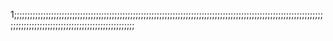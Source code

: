 1;;;;;;;;;;;;;;;;;;;;;;;;;;;;;;;;;;;;;;;;;;;;;;;;;;;;;;;;;;;;;;;;;;;;;;;;;;;;;;;;;;;;;;;;;;;;;;;;;;;;;;;;;;;;;;;;;;;;;;;;;;;;;;;;;;;;;;;;;;;;;;;;;;;;;;;;;;;;;;;;;;;;
